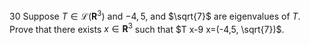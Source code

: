 30 Suppose $T \in \mathcal{L}\left(\mathbf{R}^{3}\right)$ and $-4,5$, and $\sqrt{7}$ are eigenvalues of $T$. Prove that there exists $x \in \mathbf{R}^{3}$ such that $T x-9 x=(-4,5, \sqrt{7})$.
